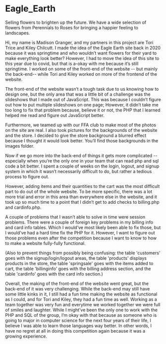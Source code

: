 # Eagle_Earth
Selling flowers to brighten up the future. We have a wide selection of flowers from Perennials to Roses for bringing a happier feeling to landscapes.

Hi, my name is Madison Granger, and my partners in this project are Tori Trice and Kiley Chilcutt. I made the idea of the Eagle Earth site back in 2020 because it was springtime and who wouldn’t want flowers for their yard to make everything look better? However, I had to move the idea of this site to this year due to covid, but that is a-okay with me because it’s still springtime. I worked on some of the front-end of the website -- but mainly the back-end-- while Tori and Kiley worked on more of the frontend of the website.

The front-end of the website wasn’t a tough task due to us knowing how to design one, but the only area that was a little bit of a challenge was the slideshows that I made out of JavaScript. This was because I couldn’t figure out how to put multiple slideshows on one page; However, it didn’t take me too long to fix that problem because, believe it or not, the PHP that I learned helped me read and figure out JavaScript better.

Furthermore, we teamed up with our FFA club to make most of the photos on the site are real. I also took pictures for the backgrounds of the website and the store. I decided to give the store background a blurred effect because I thought it would look better. You’ll find those backgrounds in the images folder.

Now if we go more into the back-end of things it gets more complicated --especially when you’re the only one in your team that can read php and sql code a bit better. I spent a couple of weeks on the login, logout, and signup system in which it wasn’t necessarily difficult to do, but rather a tedious process to figure out.

However, adding items and their quantities to the cart was the most difficult part to do out of the whole website. To be more specific, there was a lot more trial and error in this area than everywhere else in the website, and it took up so much time to a point that I didn’t get to add checks to billing.php and cardinfo.php.

A couple of problems that I wasn’t able to solve in time were session problems. There were a couple of foreign key problems in my billing info and card info tables. Which I would’ve most likely been able to fix those, but I would’ve had a hard time fix the PHP for it. However, I want to figure out those problems even after the competition because I want to know to how to make a website fully-fully functional.

(Also to prevent things from possibly being confusing: the table 'customers' goes with the signup/login/logout areas, the table 'products' displays products in the store, the table 'springsale' goes with the items added to cart, the table 'billinginfo' goes with the billing address section, and the table 'cardinfo' goes with the card info section.)

Overall, the making of the front-end of the website went great, but the back-end of it was very challenging. While the back-end may still have some little kinks in it, I still had a fun time making the website as functional as I could, and for Tori and Kiley, they had a fun time as well. Working as a team together was very fun and everytime we worked together we were full of smiles and laughter. While I might’ve been the only one to work with the PHP and SQL of the group, I’m okay with that because as someone who is going to major in computer science for the next four years of their life, I believe I was able to learn those languages way better. In other words, I have no regret at all in doing this competition again because it was a growing experience.

